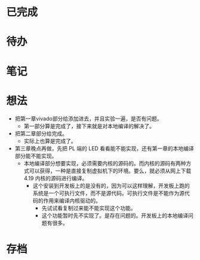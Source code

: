 # 已完成

# 待办

# 笔记

# 想法
- 把第一章vivado部分给添加进去，并且实验一遍，是否有问题。
	- 第一部分算是完成了，接下来就是对本地编译的解决了。
- 把第二章部分给完成。
	- 实际上也算是完成了。
- 第三章晚点再做，先把 PL 端的 LED 看看能不能实现，还有第一章的本地编译部分能不能实现。
	- 本地编译部分想要实现，必须需要内核的源码的。而内核的源码有两种方式可以获得，一种是直接复制虚拟机下的环境。要么，就必须从网上下载 4.19 内核的源码进行编译。
		- 这个安装到开发板上的是没有的，因为可以这样理解，开发板上跑的系统是一个可执行文件，而不是源代码。可执行文件是不能作为源代码的作用来编译内核驱动的。
			- 先试试看复制过来能不能实现这个功能。
			- 这个功能暂时先不实现了。是存在问题的。开发板上的本地编译问题有很多。

# 存档